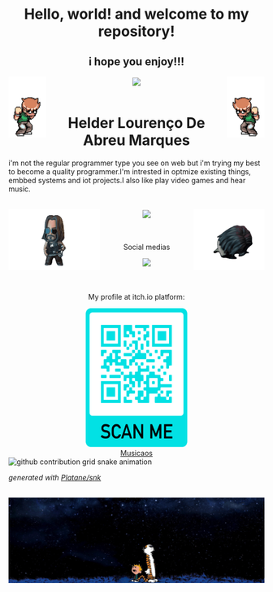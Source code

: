 <h1 align="center">Hello, world! and welcome to my repository!</h1>
<h2 align="center">i hope you enjoy!!!</h2>

 
  

  <a href="https://github.com/F1reFinger"></a>
   <div align="center">
   <img align="left" alt="GIF" width="74em" height="120em" src="./images/scott.gif"/>
   <img align="center" height="180em" src="https://github-readme-stats.vercel.app/api?username=F1reFinger&show_icons=true&theme=merko&include_all_commits=true&count_private=true"/>
    <img align="right" alt="GIF" width="74em" height="120em" src="./images/rotated.gif"/>
  </div>
   <br>
  <h1 align=center>Helder Lourenço De Abreu Marques</h1>
  <p>i'm not the regular programmer type you see on web but i'm trying my best to become a quality programmer.I'm intrested in optmize existing things, embbed systems and iot projects.I also like play video games and hear music.</p>
  <br>
  <div align="center">
   <img align="right" alt="GIF" width="140em" height="120em" src="./images/jonis-unscreen.gif"/>
   <img align="center" height="180em" src="https://github-readme-stats.vercel.app/api/top-langs/?username=F1reFinger&layout=compact&langs_count=7&theme=merko"/>
   <img align="left" alt="GIF" width="180em" height="120em" src="./images/breathtaking-unscreen.gif"/>
  </div>



<br>
<br>

<div> 
<div align="center">
  <p>Social medias</p>
  <a align="center" href="https://www.linkedin.com/in/helder-lourenço-de-abreu-marques-b02093226/"><img src="https://img.shields.io/badge/-LinkedIn-%230077B5?style=for-the-badge&logo=linkedin&logoColor=black"></a> 
  </div>
  <br>
  <br>
 
  <div align="center">
   <p>My profile at itch.io platform:</p>
  <img  alt="png" width="200em" height="273em" src="./images/itchio.png"/>
 </div>
 <div align="center">
 <a href="https://helld3r.itch.io/musicaos">Musicaos</a>
 </div>
 
  <picture>
  <source media="(prefers-color-scheme: dark)" srcset="https://github.com/F1reFinger/F1reFinger/blob/main/.github/workflows/cobrinha.yml">
  <source media="(prefers-color-scheme: light)" srcset="https://github.com/F1reFinger/F1reFinger/blob/main/.github/workflows/cobrinha.yml">
  <img alt="github contribution grid snake animation" src="https://github.com/F1reFinger/F1reFinger/blob/main/.github/workflows/cobrinha.yml">
</picture>

_generated with [Platane/snk](https://github.com/Platane/snk)_
 
</div>
  <br>
  <div style="margin-left: 50">
  <img align="center" alt="jpg" src="./images/50042.jpg"/>
</div>

